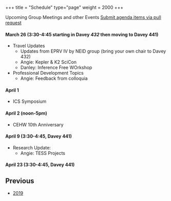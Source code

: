 +++
title = "Schedule"
type="page"
weight = 2000
+++

Upcoming Group Meetings and other Events
[Submit agenda items via pull request](https://github.com/eford/GroupLabManual/blob/master/content/schedule/_index.md)

#### March 26 (3:30-4:45 starting in Davey *432* then moving to Davey 441)

- Travel Updates
   - Updates from EPRV IV by NEID group (bring your own chair to Davey 432)
   - Angie: Kepler & K2 SciCon
   - Danley: Inference Free WOrkshop
- Professional Development Topics
   - Angie: Feedback from colloquia

#### April 1 

+ ICS Symposium

#### April 2 (noon-5pm)

+ CEHW 10th Anniversary

#### April 9 (3:30-4:45, Davey 441)

+ Research Update:
   - Angie: TESS Projects

#### April 23 (3:30-4:45, Davey 441)
 

## Previous
- [2019](2019)
